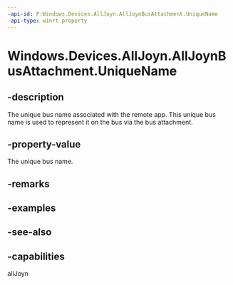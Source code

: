 ----api-id: P:Windows.Devices.AllJoyn.AllJoynBusAttachment.UniqueName
-api-type: winrt property
---<!-- Property syntaxpublic string UniqueName { get; }--># Windows.Devices.AllJoyn.AllJoynBusAttachment.UniqueName## -descriptionThe unique bus name associated with the remote app. This unique bus name is used to represent it on the bus via the bus attachment.## -property-valueThe unique bus name.## -remarks## -examples## -see-also## -capabilitiesallJoyn